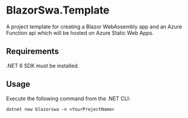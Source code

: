 # BlazorSwa.Template
A project template for creating a Blazor WebAssembly app and an Azure Function api which will be hosted on Azure Static Web Apps.

## Requirements
.NET 6 SDK must be installed.

## Usage
Execute the following command from the .NET CLI:
```
dotnet new blazorswa -n <YourProjectName>
```
